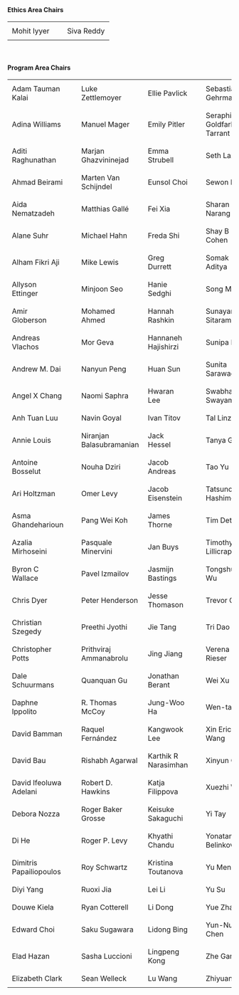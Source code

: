 <style>
  td, th {
    padding: 10px; /* Adjust the padding as needed */
  }
</style>

<br />

<h4>Ethics Area Chairs</h4>

<table>
<tr><td>Mohit Iyyer</td>  <td></td>  <td>Siva Reddy</td></tr>
</table>

<br />

<h4>Program Area Chairs</h4>

<table>
<tr><td>Adam Tauman Kalai</td>  <td></td>  <td>Luke Zettlemoyer</td>  <td>Ellie Pavlick</td>  <td></td>  <td>Sebastian Gehrmann</td></tr>
<tr><td>Adina Williams</td>  <td></td>  <td>Manuel Mager</td>  <td>Emily Pitler</td>  <td></td>  <td>Seraphina Goldfarb-Tarrant</td></tr>
<tr><td>Aditi Raghunathan</td>  <td></td>  <td>Marjan Ghazvininejad</td>  <td>Emma Strubell</td>  <td></td>  <td>Seth Lazar</td></tr>
<tr><td>Ahmad Beirami</td>  <td></td>  <td>Marten Van Schijndel</td>  <td>Eunsol Choi</td>  <td></td>  <td>Sewon Min</td></tr>
<tr><td>Aida Nematzadeh</td>  <td></td>  <td>Matthias Gallé</td>  <td>Fei Xia</td>  <td></td>  <td>Sharan Narang</td></tr>
<tr><td>Alane Suhr</td>  <td></td>  <td>Michael Hahn</td>  <td>Freda Shi</td>  <td></td>  <td>Shay B Cohen</td></tr>
<tr><td>Alham Fikri Aji</td>  <td></td>  <td>Mike Lewis</td>  <td>Greg Durrett</td>  <td></td>  <td>Somak Aditya</td></tr>
<tr><td>Allyson Ettinger</td>  <td></td>  <td>Minjoon Seo</td>  <td>Hanie Sedghi</td>  <td></td>  <td>Song Mei</td></tr>
<tr><td>Amir Globerson</td>  <td></td>  <td>Mohamed Ahmed</td>  <td>Hannah Rashkin</td>  <td></td>  <td>Sunayana Sitaram</td></tr>
<tr><td>Andreas Vlachos</td>  <td></td>  <td>Mor Geva</td>  <td>Hannaneh Hajishirzi</td>  <td></td>  <td>Sunipa Dev</td></tr>
<tr><td>Andrew M. Dai</td>  <td></td>  <td>Nanyun Peng</td>  <td>Huan Sun</td>  <td></td>  <td>Sunita Sarawagi</td></tr>
<tr><td>Angel X Chang</td>  <td></td>  <td>Naomi Saphra</td>  <td>Hwaran Lee</td>  <td></td>  <td>Swabha Swayamdipta</td></tr>
<tr><td>Anh Tuan Luu</td>  <td></td>  <td>Navin Goyal</td>  <td>Ivan Titov</td>  <td></td>  <td>Tal Linzen</td></tr>
<tr><td>Annie Louis</td>  <td></td>  <td>Niranjan Balasubramanian</td>  <td>Jack Hessel</td>  <td></td>  <td>Tanya Goyal</td></tr>
<tr><td>Antoine Bosselut</td>  <td></td>  <td>Nouha Dziri</td>  <td>Jacob Andreas</td>  <td></td>  <td>Tao Yu</td></tr>
<tr><td>Ari Holtzman</td>  <td></td>  <td>Omer Levy</td>  <td>Jacob Eisenstein</td>  <td></td>  <td>Tatsunori Hashimoto</td></tr>
<tr><td>Asma Ghandeharioun</td>  <td></td>  <td>Pang Wei Koh</td>  <td>James Thorne</td>  <td></td>  <td>Tim Dettmers</td></tr>
<tr><td>Azalia Mirhoseini</td>  <td></td>  <td>Pasquale Minervini</td>  <td>Jan Buys</td>  <td></td>  <td>Timothy P Lillicrap</td></tr>
<tr><td>Byron C Wallace</td>  <td></td>  <td>Pavel Izmailov</td>  <td>Jasmijn Bastings</td>  <td></td>  <td>Tongshuang Wu</td></tr>
<tr><td>Chris Dyer</td>  <td></td>  <td>Peter Henderson</td>  <td>Jesse Thomason</td>  <td></td>  <td>Trevor Cohn</td></tr>
<tr><td>Christian Szegedy</td>  <td></td>  <td>Preethi Jyothi</td>  <td>Jie Tang</td>  <td></td>  <td>Tri Dao</td></tr>
<tr><td>Christopher Potts</td>  <td></td>  <td>Prithviraj Ammanabrolu</td>  <td>Jing Jiang</td>  <td></td>  <td>Verena Rieser</td></tr>
<tr><td>Dale Schuurmans</td>  <td></td>  <td>Quanquan Gu</td>  <td>Jonathan Berant</td>  <td></td>  <td>Wei Xu</td></tr>
<tr><td>Daphne Ippolito</td>  <td></td>  <td>R. Thomas McCoy</td>  <td>Jung-Woo Ha</td>  <td></td>  <td>Wen-tau Yih</td></tr>
<tr><td>David Bamman</td>  <td></td>  <td>Raquel Fernández</td>  <td>Kangwook Lee</td>  <td></td>  <td>Xin Eric Wang</td></tr>
<tr><td>David Bau</td>  <td></td>  <td>Rishabh Agarwal</td>  <td>Karthik R Narasimhan</td>  <td></td>  <td>Xinyun Chen</td></tr>
<tr><td>David Ifeoluwa Adelani</td>  <td></td>  <td>Robert D. Hawkins</td>  <td>Katja Filippova</td>  <td></td>  <td>Xuezhi Wang</td></tr>
<tr><td>Debora Nozza</td>  <td></td>  <td>Roger Baker Grosse</td>  <td>Keisuke Sakaguchi</td>  <td></td>  <td>Yi Tay</td></tr>
<tr><td>Di He</td>  <td></td>  <td>Roger P. Levy</td>  <td>Khyathi Chandu</td>  <td></td>  <td>Yonatan Belinkov</td></tr>
<tr><td>Dimitris Papailiopoulos</td>  <td></td>  <td>Roy Schwartz</td>  <td>Kristina Toutanova</td>  <td></td>  <td>Yu Meng</td></tr>
<tr><td>Diyi Yang</td>  <td></td>  <td>Ruoxi Jia</td>  <td>Lei Li</td>  <td></td>  <td>Yu Su</td></tr>
<tr><td>Douwe Kiela</td>  <td></td>  <td>Ryan Cotterell</td>  <td>Li Dong</td>  <td></td>  <td>Yue Zhang</td></tr>
<tr><td>Edward Choi</td>  <td></td>  <td>Saku Sugawara</td>  <td>Lidong Bing</td>  <td></td>  <td>Yun-Nung Chen</td></tr>
<tr><td>Elad Hazan</td>  <td></td>  <td>Sasha Luccioni</td>  <td>Lingpeng Kong</td>  <td></td>  <td>Zhe Gan</td></tr>
<tr><td>Elizabeth Clark</td>  <td></td>  <td>Sean Welleck</td>  <td>Lu Wang</td>  <td></td>  <td>Zhiyuan Liu</td></tr>
</table>

